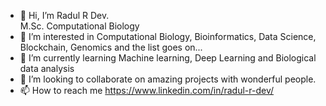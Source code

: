 - 👋 Hi, I’m Radul R Dev. <br>
  M.Sc. Computational Biology
- 👀 I’m interested in Computational Biology, Bioinformatics, Data Science, Blockchain, Genomics and the list goes on...
- 🌱 I’m currently learning Machine learning, Deep Learning and Biological data analysis
- 💞️ I’m looking to collaborate on amazing projects with wonderful people.
- 📫 How to reach me https://www.linkedin.com/in/radul-r-dev/
<!---
RadulDev/RadulDev is a ✨ special ✨ repository because its `README.md` (this file) appears on your GitHub profile.
You can click the Preview link to take a look at your changes.
--->
